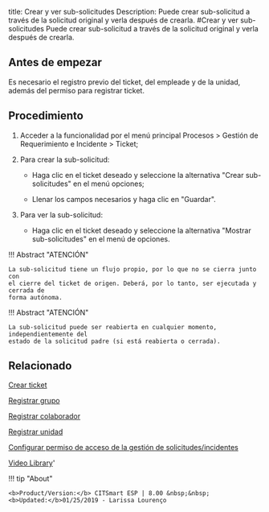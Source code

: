 title:  Crear y ver sub-solicitudes 
Description: Puede crear sub-solicitud a través de la solicitud original y verla después de crearla.
#Crear y ver sub-solicitudes
Puede crear sub-solicitud a través de la solicitud original y verla después de crearla.

Antes de empezar
----------------

Es necesario el registro previo del ticket, del empleade y de la unidad, además
del permiso para registrar ticket.

Procedimiento
-------------

1.  Acceder a la funcionalidad por el menú principal Procesos \> Gestión de
    Requerimiento e Incidente \> Ticket;

2.  Para crear la sub-solicitud:

    -   Haga clic en el ticket deseado y seleccione la alternativa "Crear
        sub-solicitudes" en el menú opciones;

    -   Llenar los campos necesarios y haga clic en "Guardar".

3.  Para ver la sub-solicitud:

    -   Haga clic en el ticket deseado y seleccione la alternativa "Mostrar
        sub-solicitudes" en el menú de opciones.
        
!!! Abstract "ATENCIÓN"

    La sub-solicitud tiene un flujo propio, por lo que no se cierra junto con 
    el cierre del ticket de origen. Deberá, por lo tanto, ser ejecutada y cerrada de 
    forma autónoma.  
    
!!! Abstract "ATENCIÓN"

    La sub-solicitud puede ser reabierta en cualquier momento, independientemente del 
    estado de la solicitud padre (si está reabierta o cerrada).

Relacionado
-----------

[Crear ticket](/es-es/citsmart-esp-8/processes/tickets/use/create-ticket.html)

[Registrar grupo](/es-es/citsmart-esp-8/initial-settings/access-settings/user/register-groups.html)

[Registrar colaborador](/es-es/citsmart-esp-8/initial-settings/access-settings/user/register-employee.html)

[Registrar unidad](/es-es/citsmart-esp-8/platform-administration/region-and-language/register-unit.html)

[Configurar permiso de acceso de la gestión de solicitudes/incidentes](/es-es/citsmart-esp-8/processes/tickets/configuration/configure-access-permission-ticket.html)

<i class='fa fa-youtube-play  fa-2x' style='color:#97ce17;vertical-align: middle;'> </i> [Video Library](https://www.youtube.com/playlist?list=PLB5qK2uzf2ROfIFL9F-3s-gomHNzudBEy)'

!!! tip "About"

    <b>Product/Version:</b> CITSmart ESP | 8.00 &nbsp;&nbsp;
    <b>Updated:</b>01/25/2019 - Larissa Lourenço


